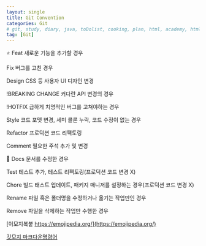 ```yaml
---
layout: single
title: Git Convention
categories: Git
# git, study, diary, java, toDolist, cooking, plan, html, academy, html/css, JSP, Git
tag: [Git] 
---
```


⭐ Feat
새로운 기능을 추가할 경우


Fix
버그를 고친 경우


Design
CSS 등 사용자 UI 디자인 변경


!BREAKING CHANGE
커다란 API 변경의 경우


!HOTFIX
급하게 치명적인 버그를 고쳐야하는 경우


Style
코드 포맷 변경, 세미 콜론 누락, 코드 수정이 없는 경우


Refactor
프로덕션 코드 리팩토링


Comment
필요한 주석 추가 및 변경


📖 Docs
문서를 수정한 경우


Test
테스트 추가, 테스트 리팩토링(프로덕션 코드 변경 X)


Chore
빌드 태스트 업데이트, 패키지 매니저를 설정하는 경우(프로덕션 코드 변경 X)


Rename
파일 혹은 폴더명을 수정하거나 옮기는 작업만인 경우


Remove
파일을 삭제하는 작업만 수행한 경우


[이모지복붙 https://emojipedia.org/](https://emojipedia.org/)

[깃모지 마크다운명령어](https://inpa.tistory.com/entry/GIT-%E2%9A%A1%EF%B8%8F-Gitmoji-%EC%82%AC%EC%9A%A9%EB%B2%95-Gitmoji-cli)